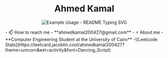 <h1 align="center">Ahmed Kamal</h1>
<p align="center">
  <img src="https://readme-typing-svg.demolab.com/?lines=Hello+,I+am+Ahmed+Kamal+<3;Add+a+bio+to+your+profile!;Computer+Engineering+Student&font=Fira%20Code&center=true&width=380&height=50&duration=4000&pause=1000" alt="Example Usage - README Typing SVG">
</p>
- 📫 How to reach me - **ahmedkamal200427@gmail.com**
- ⚡ About me - **Computer Engineering Student at the University of Cairo**
-![Leetcode Stats](https://leetcard.jacoblin.cool/ahmedkamal200427?theme=unicorn&ext=activity&font=Dancing_Script)

